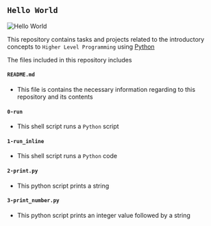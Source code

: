 ## `Hello World`

![Hello World](https://upload.wikimedia.org/wikipedia/commons/thumb/2/28/HelloWorld.svg/2560px-HelloWorld.svg.png)

This repository contains tasks and projects related to the introductory concepts to `Higher Level Programming` using [Python](https://en.wikipedia.org/wiki/Python_(programming_language))

The files included in this repository includes

#### `README.md`
  - This file is contains the necessary information regarding to this repository and its contents
#### `0-run`
  - This shell script runs a `Python` script
#### `1-run_inline`
  - This shell script runs a `Python` code
#### `2-print.py`
  - This python script prints a string
#### `3-print_number.py`
  - This python script prints an integer value followed by a string
